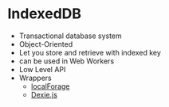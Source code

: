 # IndexedDB
* Transactional database system
* Object-Oriented
* Let you store and retrieve with indexed key
* can be used in Web Workers
* Low Level API
* Wrappers
  * [localForage](https://localforage.github.io/localForage/)
  * [Dexie.js](https://dexie.org/)